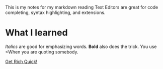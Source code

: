 This is my notes for my markdown reading
Text Editors are great for code completing, syntax highlighting, and extensions.



# What I learned
*Italics* are good for emphasizing words. 
**Bold** also does the trick. You use <When you are quoting somebody.

[Get Rich Quick!](https://dogecoin.com)
